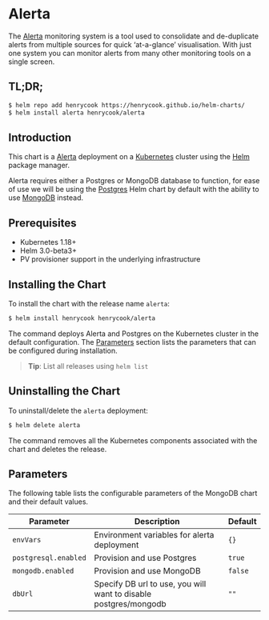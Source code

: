 # Alerta

The [Alerta](https://github.com/alerta/alerta) monitoring system is a tool used to consolidate and de-duplicate alerts from multiple sources for quick ‘at-a-glance’ visualisation. With just one system you can monitor alerts from many other monitoring tools on a single screen.

## TL;DR;

```bash
$ helm repo add henrycook https://henrycook.github.io/helm-charts/
$ helm install alerta henrycook/alerta
```

## Introduction

This chart is a [Alerta](https://github.com/alerta/docker-alerta) deployment on a [Kubernetes](http://kubernetes.io) cluster using the [Helm](https://helm.sh) package manager.

Alerta requires either a Postgres or MongoDB database to function, for ease of use we will be using the [Postgres](https://github.com/bitnami/charts/tree/master/bitnami/postgresql) Helm chart by default with the ability to use [MongoDB](https://github.com/bitnami/charts/tree/master/bitnami/mongodb) instead.

## Prerequisites

- Kubernetes 1.18+
- Helm 3.0-beta3+
- PV provisioner support in the underlying infrastructure

## Installing the Chart

To install the chart with the release name `alerta`:

```bash
$ helm install henrycook henrycook/alerta
```

The command deploys Alerta and Postgres on the Kubernetes cluster in the default configuration. The [Parameters](#parameters) section lists the parameters that can be configured during installation.

> **Tip**: List all releases using `helm list`

## Uninstalling the Chart

To uninstall/delete the `alerta` deployment:

```bash
$ helm delete alerta
```

The command removes all the Kubernetes components associated with the chart and deletes the release.

## Parameters

The following table lists the configurable parameters of the MongoDB chart and their default values.

| Parameter                                          | Description                                                                                                                                               | Default                                                  |
|----------------------------------------------------|-----------------------------------------------------------------------------------------------------------------------------------------------------------|----------------------------------------------------------|
| `envVars`					     | Environment variables for alerta deployment                                                                                                               | `{}`                                                     |
| `postgresql.enabled`				     | Provision and use Postgres																 | `true`						    |
| `mongodb.enabled`				     | Provision and use MongoDB																 | `false`                                                  |
| `dbUrl`	    				     | Specify DB url to use, you will want to disable postgres/mongodb							  					 | `""`	                                                    |
